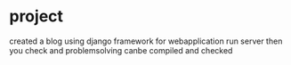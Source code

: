 # project
created   a blog using django framework
for webapplication run server then you check and problemsolving canbe compiled and checked
